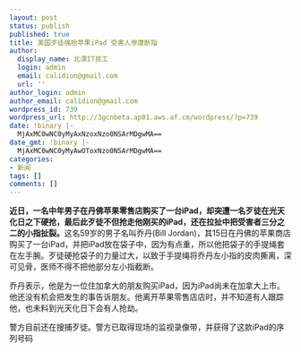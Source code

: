```yaml
---
layout: post
status: publish
published: true
title: 美国歹徒强抢苹果iPad 受害人惨遭断指
author:
  display_name: 北漂IT民工
  login: admin
  email: calidion@gmail.com
  url: ''
author_login: admin
author_email: calidion@gmail.com
wordpress_id: 739
wordpress_url: http://3gcnbeta.ap01.aws.af.cm/wordpress/?p=739
date: !binary |-
  MjAxMC0wNC0yMyAxNzoxNzo0NSArMDgwMA==
date_gmt: !binary |-
  MjAxMC0wNC0yMyAwOToxNzo0NSArMDgwMA==
categories:
- 新闻
tags: []
comments: []
---
```

<p><strong>近日，一名中年男子在丹佛苹果零售店购买了一台iPad，却突遭一名歹徒在光天化日之下硬抢，最后此歹徒不但抢走他刚买的iPad，还在拉扯中把受害者三分之二的小指扯裂。</strong>这名59岁的男子名叫乔丹(Bill Jordan)，其15日在丹佛的苹果商店购买了一台iPad，并把iPad放在袋子中，因为有点重，所以他把袋子的手提绳套在左手腕。歹徒硬抢袋子的力量过大，以致于手提绳将乔丹左小指的皮肉撕离，深可见骨，医师不得不把他部分左小指截断。</p>
<p>乔丹表示，他是为一位住加拿大的朋友购买iPad，因为iPad尚未在加拿大上市。他还没有机会把发生的事告诉朋友。他离开苹果零售店店时，并不知道有人跟踪他，也未料到光天化日下会有人抢劫。</p>
<p>警方目前还在搜捕歹徒。警方已取得现场的监视录像带，并获得了这款iPad的序列号码</p>
